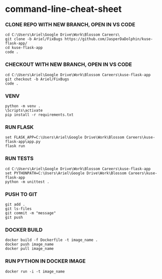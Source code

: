 # command-line-cheat-sheet

### CLONE REPO WITH NEW BRANCH, OPEN IN VS CODE
```
cd C:\Users\Ariel\Google Drive\Work\Blossom Careers\
git clone -b Ariel/FixBugs https://github.com/JasperDaDolphin/kuse-flask-app/
cd kuse-flask-app
code .
```

### CHECKOUT WITH NEW BRANCH, OPEN IN VS CODE
```
cd C:\Users\Ariel\Google Drive\Work\Blossom Careers\kuse-flask-app
git checkout -b Ariel/FixBugs
code .
```

### VENV
```
python -m venv .
\Scripts\activate
pip install -r requirements.txt
```

### RUN FLASK
```
set FLASK_APP=C:\Users\Ariel\Google Drive\Work\Blossom Careers\kuse-flask-app\app.py
flask run
```

### RUN TESTS
```
cd C:\Users\Ariel\Google Drive\Work\Blossom Careers\kuse-flask-app
set PYTHONPATH=C:\Users\Ariel\Google Drive\Work\Blossom Careers\kuse-flask-app
python -m unittest .
```

### PUSH TO GIT
```
git add .
git ls-files
git commit -m "message"
git push
```

### DOCKER BUILD
```
docker build -f Dockerfile -t image_name .
docker push image_name
docker pull image_name
```

### RUN PYTHON IN DOCKER IMAGE
```
docker run -i -t image_name
```

